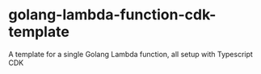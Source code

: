 # golang-lambda-function-cdk-template
A template for a single Golang Lambda function, all setup with Typescript CDK

